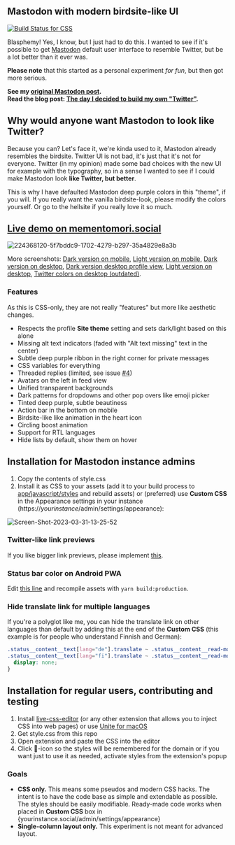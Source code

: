 ## Mastodon with modern birdsite-like UI

[![Build Status for CSS](https://github.com/ronilaukkarinen/mastodon-bird-ui/actions/workflows/styles.yml/badge.svg)](https://github.com/ronilaukkarinen/mastodon-bird-ui/actions/workflows/styles.yml)

Blasphemy! Yes, I know, but I just had to do this. I wanted to see if it's possible to get <a href="https://github.com/mastodon/mastodon">Mastodon</a> default user interface to resemble Twitter, but be a lot better than it ever was.

**Please note** that this started as a personal experiment _for fun_, but then got more serious.

**See my [original Mastodon post](https://mementomori.social/@rolle/109984108360395822).<br>
Read the blog post: [The day I decided to build my own "Twitter"](https://rolle.design/the-day-i-decided-to-build-my-own-twitter).**

## Why would anyone want Mastodon to look like Twitter?

Because you can? Let's face it, we're kinda used to it, Mastodon already resembles the birdsite. Twitter UI is not bad, it's just that it's not for everyone. Twitter (in my opinion) made some bad choices with the new UI for example with the typography, so in a sense I wanted to see if I could make Mastodon look **like Twitter, but better**.

This is why I have defaulted Mastodon deep purple colors in this "theme", if you will. If you really want the vanilla birdsite-look, please modify the colors yourself. Or go to the hellsite if you really love it so much.

## [Live demo on mementomori.social](https://mementomori.social)

![224368120-5f7bddc9-1702-4279-b297-35a4829e8a3b](https://user-images.githubusercontent.com/1534150/227730434-8a649484-d46c-4b5a-8137-930a302e54d8.png)

More screenshots: [Dark version on mobile](https://user-images.githubusercontent.com/1534150/225091661-004080da-58c6-4f66-8d1a-9510cf656980.png), [Light version on mobile](https://user-images.githubusercontent.com/1534150/227730439-f4408917-f92f-4424-a3c6-35169af967bd.jpg), [Dark version on desktop](https://user-images.githubusercontent.com/1534150/224481675-fa165053-30a4-4530-a2f4-ecc4ea08af4c.png), [Dark version desktop profile view](https://user-images.githubusercontent.com/1534150/225982793-89843f18-e2e5-46bc-b265-138f8ed460ca.png), [Light version on desktop](https://user-images.githubusercontent.com/1534150/227730450-c1b82e2c-8ab3-4474-84fc-b9d3422cdc8d.png), [Twitter colors on desktop (outdated)](https://user-images.githubusercontent.com/1534150/223725571-b7f8ef41-212c-476c-9006-4e7cb2ddc062.png).

### Features

As this is CSS-only, they are not really "features" but more like aesthetic changes.

- Respects the profile **Site theme** setting and sets dark/light based on this alone
- Missing alt text indicators (faded with "Alt text missing" text in the center)
- Subtle deep purple ribbon in the right corner for private messages
- CSS variables for everything
- Threaded replies (limited, see issue [#4](https://github.com/ronilaukkarinen/mastodon-bird-ui/issues/4#issuecomment-1493274306))
- Avatars on the left in feed view
- Unified transparent backgrounds
- Dark patterns for dropdowns and other pop overs like emoji picker
- Tinted deep purple, subtle beautiness
- Action bar in the bottom on mobile
- Birdsite-like like animation in the heart icon
- Circling boost animation
- Support for RTL languages
- Hide lists by default, show them on hover

## Installation for Mastodon instance admins

1. Copy the contents of style.css
2. Install it as CSS to your assets (add it to your build process to [app/javascript/styles](https://github.com/mastodon/mastodon/tree/main/app/javascript/styles) and rebuild assets) or (preferred) use **Custom CSS** in the Appearance settings in your instance (https://_yourinstance_/admin/settings/appearance):

![Screen-Shot-2023-03-31-13-25-52](https://user-images.githubusercontent.com/1534150/229111630-c8975708-134b-4887-b259-a87857193387.png)

### Twitter-like link previews

If you like bigger link previews, please implement [this](https://github.com/mastodon/mastodon/issues/21874#issuecomment-1332556018).

### Status bar color on Android PWA

Edit [this line](https://github.com/mastodon/mastodon/blob/f4f3e2b46e619fcc2eda48c2eb66c517b4f466aa/app/views/layouts/application.html.haml#L24) and recompile assets with `yarn build:production`.

### Hide translate link for multiple languages

If you're a polyglot like me, you can hide the translate link on other languages than default by adding this at the end of the **Custom CSS** (this example is for people who understand Finnish and German):

```css
.status__content__text[lang="de"].translate ~ .status__content__read-more-button,
.status__content__text[lang="fi"].translate ~ .status__content__read-more-button {
  display: none;
}
```

## Installation for regular users, contributing and testing

1. Install [live-css-editor](https://github.com/webextensions/live-css-editor) (or any other extension that allows you to inject CSS into web pages) or use [Unite for macOS](https://www.bzgapps.com/unite)
2. Get style.css from this repo
3. Open extension and paste the CSS into the editor
4. Click 📌-icon so the styles will be remembered for the domain or if you want just to use it as needed, activate styles from the extension's popup

### Goals

- **CSS only.** This means some pseudos and modern CSS hacks. The intent is to have the code base as simple and extendable as possible. The styles should be easily modifiable. Ready-made code works when placed in **Custom CSS** box in {yourinstance.social/admin/settings/appearance}
- **Single-column layout only.** This experiment is not meant for advanced layout.
